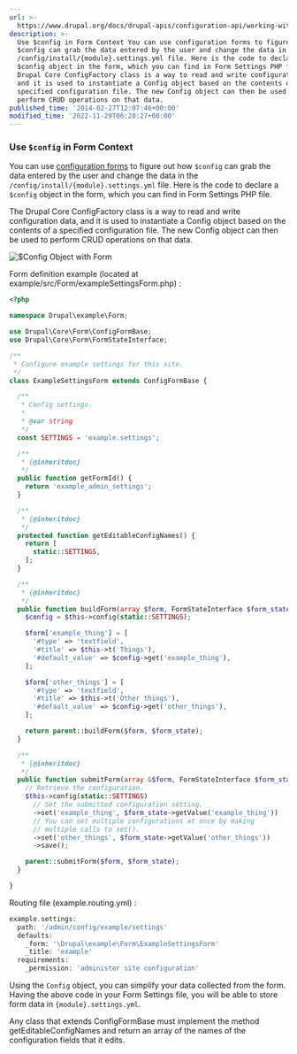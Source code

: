 ```yaml
---
url: >-
  https://www.drupal.org/docs/drupal-apis/configuration-api/working-with-configuration-forms
description: >-
  Use $config in Form Context You can use configuration forms to figure out how
  $config can grab the data entered by the user and change the data in the
  /config/install/{module}.settings.yml file. Here is the code to declare a
  $config object in the form, which you can find in Form Settings PHP file. The
  Drupal Core ConfigFactory class is a way to read and write configuration data,
  and it is used to instantiate a Config object based on the contents of a
  specified configuration file. The new Config object can then be used to
  perform CRUD operations on that data.
published_time: '2014-02-27T12:07:46+00:00'
modified_time: '2022-11-29T06:28:27+00:00'
---
```

### Use `$config` in Form Context

You can use [configuration forms](https://drupal.org/node/2206551 "Form API") to figure out how `$config` can grab the data entered by the user and change the data in the `/config/install/{module}.settings.yml` file. Here is the code to declare a `$config` object in the form, which you can find in Form Settings PHP file.

The Drupal Core ConfigFactory class is a way to read and write configuration data, and it is used to instantiate a Config object based on the contents of a specified configuration file. The new Config object can then be used to perform CRUD operations on that data.

![$Config Object with Form](https://www.drupal.org/files/Config.jpg)  

Form definition example (located at example/src/Form/exampleSettingsForm.php) :

```php
<?php

namespace Drupal\example\Form;

use Drupal\Core\Form\ConfigFormBase;
use Drupal\Core\Form\FormStateInterface;

/**
 * Configure example settings for this site.
 */
class ExampleSettingsForm extends ConfigFormBase {

  /** 
   * Config settings.
   *
   * @var string
   */
  const SETTINGS = 'example.settings';

  /** 
   * {@inheritdoc}
   */
  public function getFormId() {
    return 'example_admin_settings';
  }

  /** 
   * {@inheritdoc}
   */
  protected function getEditableConfigNames() {
    return [
      static::SETTINGS,
    ];
  }

  /** 
   * {@inheritdoc}
   */
  public function buildForm(array $form, FormStateInterface $form_state) {
    $config = $this->config(static::SETTINGS);

    $form['example_thing'] = [
      '#type' => 'textfield',
      '#title' => $this->t('Things'),
      '#default_value' => $config->get('example_thing'),
    ];  

    $form['other_things'] = [
      '#type' => 'textfield',
      '#title' => $this->t('Other things'),
      '#default_value' => $config->get('other_things'),
    ];  

    return parent::buildForm($form, $form_state);
  }

  /** 
   * {@inheritdoc}
   */
  public function submitForm(array &$form, FormStateInterface $form_state) {
    // Retrieve the configuration.
    $this->config(static::SETTINGS)
      // Set the submitted configuration setting.
      ->set('example_thing', $form_state->getValue('example_thing'))
      // You can set multiple configurations at once by making
      // multiple calls to set().
      ->set('other_things', $form_state->getValue('other_things'))
      ->save();

    parent::submitForm($form, $form_state);
  }

}

```

Routing file (example.routing.yml) :

```php
example.settings:
  path: '/admin/config/example/settings'
  defaults:
    _form: '\Drupal\example\Form\ExampleSettingsForm'
    _title: 'example'
  requirements:
    _permission: 'administer site configuration'

```

Using the `Config` object, you can simplify your data collected from the form. Having the above code in your Form Settings file, you will be able to store form data in `{module}.settings.yml`.

Any class that extends ConfigFormBase must implement the method getEditableConfigNames and return an array of the names of the configuration fields that it edits.